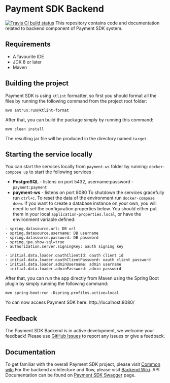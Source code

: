 # Payment SDK Backend
[![Travis CI build status](https://travis-ci.com/mobilabsolutions/payment-sdk-backend-open.svg?branch=master)](https://travis-ci.com/mobilabsolutions/payment-sdk-backend-open)
This repository contains code and documentation related to backend component of Payment SDK system. 
## Requirements
- A favourite IDE
- JDK 8 or later
- Maven
## Building the project
Payment SDK is using `ktlint` formatter, so first you should format all the files by running the following command from the project root folder:
```
mvn antrun:run@ktlint-format
```
After that, you can build the package simply by running this command:
```
mvn clean install
```
The resulting jar file will be produced in the directory named `target`.
## Starting the service locally
You can start the services locally from `payment-ws` folder by running:
`docker-compose up` to start the following services :
- **PostgreSQL** - listens on port 5432, username:password - `payment:payment`
- **payment-ws** - listens on port 8080
To shutdown the services gracefully run `ctrl+c`. To reset the data of the environment run `docker-compose down`.
If you want to create a database instance on your own, you will need to set the configuration properties below. You should either put them in your local `application-properties.local`, or have the environment variable defined:
```
- spring.datasource.url: DB url
- spring.datasource.username: DB username
- spring.datasource.password: DB password
- spring.jpa.show-sql=true
- authorization.server.signingKey: oauth signing key
  
- initial.data.loader.oauthClientId: oauth client id
- initial.data.loader.oauthClientPassword: oauth client password
- initial.data.loader.adminUsername: admin username
- initial.data.loader.adminPassword: admin password
```
 
After that, you can run the app directly from Maven using the Spring Boot plugin by simply running the following command:
```
mvn spring-boot:run -Dspring.profiles.active=local
```
Yo can now access Payment SDK here: http://localhost:8080/ 
## Feedback
The Payment SDK Backend is in active development, we welcome your feedback! Please use [GitHub Issues](https://github.com/mobilabsolutions/payment-sdk-backend-open/issues) to report any issues or give a feedback.
## Documentation
To get familiar with the overall Payment SDK project, please visit [Common wiki](https://github.com/mobilabsolutions/payment-sdk-wiki-open/wiki).For the backend architecture and flow, please visit [Backend Wiki](https://github.com/mobilabsolutions/payment-sdk-backend-open/wiki).
API Documentation can be found on [Payment SDK Swagger](https://payment-dev.mblb.net/api/v1/swagger-ui.html) page.
